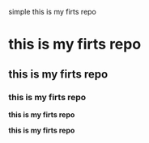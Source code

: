 simple this is my firts repo

# this is my firts repo
## this is my firts repo
### this is my firts repo

**this is my firts repo**


__this is my firts repo__